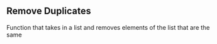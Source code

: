 
## Remove Duplicates

Function that takes in a list and removes elements of the list that are the same

